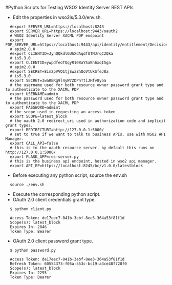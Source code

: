 #Python Scripts for Testing WSO2 Identity Server REST APIs

* Edit the properties in wso2is/5.3.0/env.sh.

```
  #export SERVER_URL=https://localhost:8243
  export SERVER_URL=https://localhost:9443/oauth2
  # WSO2 Identity Server XACML PDP endpoint
  export PDP_SERVER_URL=https://localhost:9443/api/identity/entitlement/Decision/pdp
  # apim2.0.0
  #export CLIENTID=JynQQkdlGUhXdAqdfUTNJrqC2Qka
  # is5.3.0
  export CLIENTID=ywpdfeoTQqyR108aYSaBh6xqI5ga
  # apim2.0.0
  #export SECRET=8im2pVVQ1tjSwzZhOoVtUkSfeJ8a
  # is5.3.0
  export SECRET=3wa0BRg9l4yW7ZDPnTtiJHfv8yoa
  # the username used for both resource owner password grant type and to authenticate to the XACML PDP
  export USERNAME=admin
  # the password used for both resource owner password grant type and to authenticate to the XACML PDP
  export PASSWORD=admint
  # the scope used in requesting an access token
  export SCOPE=latest_block
  # the oauth 2.0 redirect_uri used in authorization code and implicit grant types.
  export REDIRECTURI=http://127.0.0.1:5000/
  # set to true if we want to talk to business APIs. use with WSO2 API Manager.
  export CALL_API=false
  # this is to the oauth resource server. by default this runs on http://127.0.0.1:5000/
  export FLASK_APP=res-server.py
  # this is the business api endpoint, hosted in wso2 api manager.
  export API_EP=https://localhost:8245/bc/v1.0.0/latestblock
```
* Before executing any python script, source the env.sh
```
  source ./env.sh
```
* Execute the corresponding python script.
* OAuth 2.0 client credentials grant type.
````
  $ python client.py

  Access Token: de17eec7-041b-3ebf-8ee3-364a53f81f1d
  Scope(s): latest_block
  Expires In: 2846
  Token Type: Bearer
````
* OAuth 2.0 client password grant type.
````
  $ python password.py

  Access Token: de17eec7-041b-3ebf-8ee3-364a53f81f1d
  Refresh Token: 60554373-f05a-353c-bc19-a3ce48f720f0
  Scope(s): latest_block
  Expires In: 2295
  Token Type: Bearer
````
